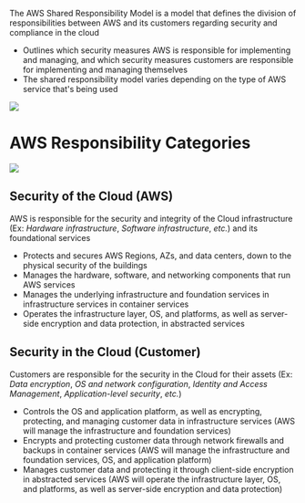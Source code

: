 The AWS Shared Responsibility Model is a model that defines the division of responsibilities between AWS and its customers regarding security and compliance in the cloud

* Outlines which security measures AWS is responsible for implementing and managing, and which security measures customers are responsible for implementing and managing themselves
* The shared responsibility model varies depending on the type of AWS service that's being used

![](https://github.com/JonmarCorpuz/SecondBrain/blob/main/Assets/Whitespace.png)

# AWS Responsibility Categories

![](https://github.com/JonmarCorpuz/SecondBrain/blob/main/Assets/eKxMSz7eQe--4LueiSDLeA_768c8a872c8c47b78055a63415700ff1_asset-v1-AWS-AWS-AWS-OTP-AWSD16-1T2023-type-asset-block-Reading_1.5_AWS_Shared_Responsibility_Model.png)

## Security of the Cloud (AWS)

AWS is responsible for the security and integrity of the Cloud infrastructure (Ex: *Hardware infrastructure*, *Software infrastructure*, *etc.*) and its foundational services

* Protects and secures AWS Regions, AZs, and data centers, down to the physical security of the buildings
* Manages the hardware, software, and networking components that run AWS services 
* Manages the underlying infrastructure and foundation services in infrastructure services in container services
* Operates the infrastructure layer, OS, and platforms, as well as server-side encryption and data protection, in abstracted services

## Security in the Cloud (Customer)

Customers are responsible for the security in the Cloud for their assets (Ex: *Data encryption*, *OS and network configuration*, *Identity and Access Management*, *Application-level security*, *etc.*)

* Controls the OS and application platform, as well as encrypting, protecting, and managing customer data in infrastructure services (AWS will manage the infrastructure and foundation services)
* Encrypts and protecting customer data through network firewalls and backups in container services (AWS will manage the infrastructure and foundation services, OS, and application platform)
* Manages customer data and protecting it through client-side encryption in abstracted services (AWS will operate the infrastructure layer, OS, and platforms, as well as server-side encryption and data protection)
